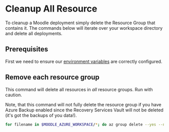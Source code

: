 # Cleanup All Resource

To cleanup a Moodle deployment simply delete the Resource Group that
contains it. The commands below will iterate over your workspace
directory and delete all deployments.

## Prerequisites

First we need to ensure our [environment variables](./Environment-Variables.md) are correctly configured.

## Remove each resource group

This command will delete all resources in *all* resource groups. Run
with caution.

Note, that this command will not fully delete the resource group if
you have Azure Backup enabled since the Recovery Services Vault will
not be deleted (it's got the backups of you data!).

``` bash
for filename in $MOODLE_AZURE_WORKSPACE/*; do az group delete --yes --name $(basename $filename) & done
```

